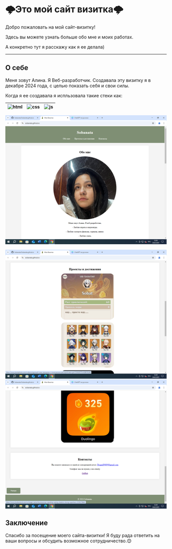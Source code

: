 # 🌩Это мой сайт визитка🌩

Добро пожаловать на мой сайт-визитку! 

Здесь вы можете узнать больше обо мне и моих работах.

А конкретно тут я расскажу как я ее делала)



---

## О себе

Меня зовут Алина. Я Веб-разработчик. Создавала эту визитку я в декабре 2024 года, с целью показать себя и свои силы.

Когда я ее создавала я испльзовала такие стеки как:



| ![html](https://img.shields.io/badge/HTML-E34F26?style=for-the-badge&logo=html5&logoColor=white) | ![css](https://img.shields.io/badge/CSS-1572B6?style=for-the-badge&logo=css3&logoColor=white) | ![js](https://img.shields.io/badge/JavaScript-F7DF1E?style=for-the-badge&logo=javascript&logoColor=white) |
|------------------|------------------|------------------|


![Скриншот](https://github.com/Sobanata/Sobanata.github.io/raw/main/image/1.png)


![Скриншот](https://github.com/Sobanata/Sobanata.github.io/raw/main/image/2.png)
![Скриншот](https://github.com/Sobanata/Sobanata.github.io/raw/main/image/3.png)








## Заключение

Спасибо за посещение моего сайта-визитки! Я буду рада ответить на ваши вопросы и обсудить возможное сотрудничество.😊
